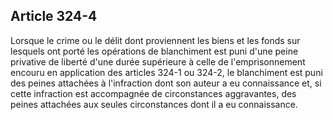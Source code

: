 Article 324-4
----
Lorsque le crime ou le délit dont proviennent les biens et les fonds sur
lesquels ont porté les opérations de blanchiment est puni d'une peine privative
de liberté d'une durée supérieure à celle de l'emprisonnement encouru en
application des articles 324-1 ou 324-2, le blanchiment est puni des peines
attachées à l'infraction dont son auteur a eu connaissance et, si cette
infraction est accompagnée de circonstances aggravantes, des peines attachées
aux seules circonstances dont il a eu connaissance.
